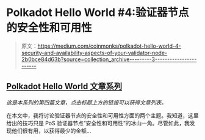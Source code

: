 # Polkadot Hello World #4:验证器节点的安全性和可用性

> 原文：<https://medium.com/coinmonks/polkadot-hello-world-4-security-and-availability-aspects-of-your-validator-node-2b0bce84d63b?source=collection_archive---------3----------------------->

## [Polkadot Hello World 文章系列](https://medium.com/coinmonks/tagged/polkadot-hello-world)

*这是本系列的第四篇文章，点击标题上方的链接可以获得文章列表。*

在本文中，我将讨论验证器节点的安全性和可用性方面的两个主题。我知道，这里给出的技巧只是 PoS 验证器节点“安全性和可用性”的冰山一角。尽管如此，我发现他们很有用，以获得最少的金额…